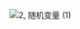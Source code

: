 
![2, 随机变量 (1)](https://github.com/olivefengsz/olivelovescience.github.io/assets/8655791/82be0526-1e94-40fa-8458-abbf07a3e3c0)

